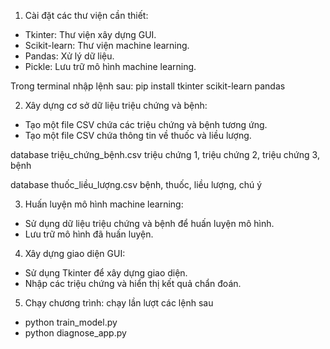 1. Cài đặt các thư viện cần thiết:
- Tkinter: Thư viện xây dựng GUI.
- Scikit-learn: Thư viện machine learning.
- Pandas: Xử lý dữ liệu.
- Pickle: Lưu trữ mô hình machine learning.

Trong terminal nhập lệnh sau:
pip install tkinter scikit-learn pandas

2. Xây dựng cơ sở dữ liệu triệu chứng và bệnh:
- Tạo một file CSV chứa các triệu chứng và bệnh tương ứng.
- Tạo một file CSV chứa thông tin về thuốc và liều lượng.

database triệu_chứng_bệnh.csv
triệu chứng 1, triệu chứng 2, triệu chứng 3, bệnh

database thuốc_liều_lượng.csv
bệnh, thuốc, liều lượng, chú ý

3. Huấn luyện mô hình machine learning:
- Sử dụng dữ liệu triệu chứng và bệnh để huấn luyện mô hình.
- Lưu trữ mô hình đã huấn luyện.

4. Xây dựng giao diện GUI:
- Sử dụng Tkinter để xây dựng giao diện.
- Nhập các triệu chứng và hiển thị kết quả chẩn đoán.

5. Chạy chương trình: chạy lần lượt các lệnh sau
- python train_model.py
- python diagnose_app.py
